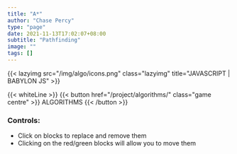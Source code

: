 ```yaml
---
title: "A*"
author: "Chase Percy"
type: "page"
date: 2021-11-13T17:02:07+08:00
subtitle: "Pathfinding"
image: ""
tags: []
---
```


{{< lazyimg src="/img/algo/icons.png" class="lazyimg" title="JAVASCRIPT | BABYLON JS" >}}

{{< whiteLine >}}
{{< button href="/project/algorithms/" class="game centre" >}} ALGORITHMS {{< /button >}}


### Controls:
- Click on blocks to replace and remove them
- Clicking on the red/green blocks will allow you to move them
